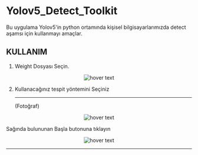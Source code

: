 # Yolov5_Detect_Toolkit
 Bu uygulama Yolov5'in  python ortamında kişisel bilgisayarlarımızda detect aşamsı için kullanmayı amaçlar.
 
## KULLANIM

1. Weight Dosyası Seçin.
<p align="center">
  <img src="https://user-images.githubusercontent.com/82450697/126066132-57e8e065-e3b4-4e87-8567-4433e81d330f.png"  title="hover text">
</p>
 
 2. Kullanacağınız tespit yöntemini Seçiniz <hr>
(Fotoğraf)
<p align="center">
  <img src="https://user-images.githubusercontent.com/82450697/126066304-7fe0f1af-97e2-4262-a05f-563cd2a312ba.png"  title="hover text">
</p>
Sağında bulununan Başla butonuna tıklayın

<p align="center">
  <img src="https://user-images.githubusercontent.com/82450697/126066350-f3d9cb32-248a-4738-bf2c-6464d7d37c28.png"  title="hover text">
</p>

<hr>

 
 
